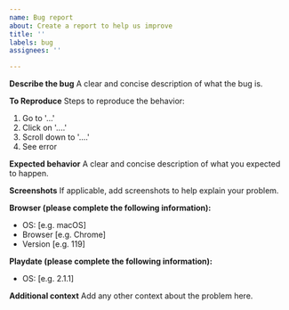 ```yaml
---
name: Bug report
about: Create a report to help us improve
title: ''
labels: bug
assignees: ''

---
```


**Describe the bug**
A clear and concise description of what the bug is.

**To Reproduce**
Steps to reproduce the behavior:
1. Go to '...'
2. Click on '....'
3. Scroll down to '....'
4. See error

**Expected behavior**
A clear and concise description of what you expected to happen.

**Screenshots**
If applicable, add screenshots to help explain your problem.

**Browser (please complete the following information):**
 - OS: [e.g. macOS]
 - Browser [e.g. Chrome]
 - Version [e.g. 119]

**Playdate (please complete the following information):**
 - OS: [e.g. 2.1.1]

**Additional context**
Add any other context about the problem here.
